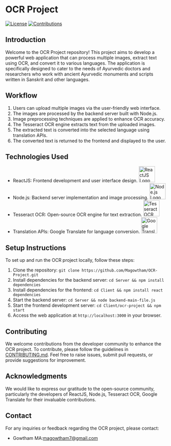 

# OCR Project

[![License](https://img.shields.io/badge/license-MIT-blue.svg)](LICENSE)
[![Contributions](https://img.shields.io/badge/contributions-welcome-brightgreen.svg)](CONTRIBUTING.md)

## Introduction
Welcome to the OCR Project repository! This project aims to develop a powerful web application that can process multiple images, extract text using OCR, and convert it to various languages. The application is specifically designed to cater to the needs of Ayurvedic doctors and researchers who work with ancient Ayurvedic monuments and scripts written in Sanskrit and other languages.

## Workflow
1. Users can upload multiple images via the user-friendly web interface.
2. The images are processed by the backend server built with Node.js.
3. Image preprocessing techniques are applied to enhance OCR accuracy.
4. The Tesseract OCR engine extracts text from the uploaded images.
5. The extracted text is converted into the selected language using translation APIs.
6. The converted text is returned to the frontend and displayed to the user.

## Technologies Used
- ReactJS: Frontend development and user interface design.
  <img src="https://upload.wikimedia.org/wikipedia/commons/thumb/a/a7/React-icon.svg/2300px-React-icon.svg.png" alt="ReactJS Logo" height="50">
- Node.js: Backend server implementation and image processing.
  <img src="https://upload.wikimedia.org/wikipedia/commons/thumb/d/d9/Node.js_logo.svg/1280px-Node.js_logo.svg.png" alt="Node.js Logo" height="50">
- Tesseract OCR: Open-source OCR engine for text extraction.
  <img src="https://upload.wikimedia.org/wikipedia/commons/7/78/Tesseract_OCR_logo_%28Google%29.png" alt="Tesseract OCR Logo" height="50">
- Translation APIs: Google Translate for language conversion.
  <img src="https://upload.wikimedia.org/wikipedia/commons/thumb/d/d7/Google_Translate_logo.svg/2048px-Google_Translate_logo.svg.png" alt="Google Translate Logo" height="50">
  
## Setup Instructions
To set up and run the OCR project locally, follow these steps:

1. Clone the repository: `git clone https://github.com/Magowtham/OCR-Project.git`
2. Install dependencies for the backend server: `cd Server && npm install dependencies`
3. Install dependencies for the frontend: `cd Client && npm install react dependencies`
4. Start the backend server: `cd Server && node backend-main-file.js`
5. Start the frontend development server: `cd Client/ocr-project && npm start`
6. Access the web application at `http://localhost:3000` in your browser.

## Contributing
We welcome contributions from the developer community to enhance the OCR project. To contribute, please follow the guidelines in [CONTRIBUTING.md](CONTRIBUTING.md). Feel free to raise issues, submit pull requests, or provide suggestions for improvement.


## Acknowledgments
We would like to express our gratitude to the open-source community, particularly the developers of ReactJS, Node.js, Tesseract OCR, Google Translate for their invaluable contributions.

## Contact
For any inquiries or feedback regarding the OCR project, please contact:
- Gowtham MA:magowtham7@gmail.com
